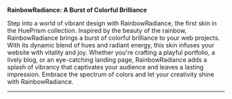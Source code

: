 

**RainbowRadiance: A Burst of Colorful Brilliance**

Step into a world of vibrant design with RainbowRadiance, the first skin in the HuePrism collection. Inspired by the beauty of the rainbow, RainbowRadiance brings a burst of colorful brilliance to your web projects. With its dynamic blend of hues and radiant energy, this skin infuses your website with vitality and joy. Whether you're crafting a playful portfolio, a lively blog, or an eye-catching landing page, RainbowRadiance adds a splash of vibrancy that captivates your audience and leaves a lasting impression. Embrace the spectrum of colors and let your creativity shine with RainbowRadiance.

---
